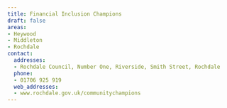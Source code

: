 ```yaml
---
title: Financial Inclusion Champions
draft: false
areas:
- Heywood
- Middleton
- Rochdale
contact:
  addresses:
  - Rochdale Council, Number One, Riverside, Smith Street, Rochdale
  phone:
  - 01706 925 919
  web_addresses:
  - www.rochdale.gov.uk/communitychampions
---
```


